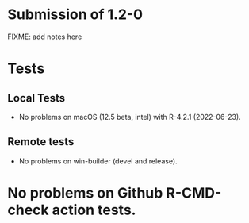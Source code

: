 # Submission of 1.2-0

FIXME: add notes here

# Tests

## Local Tests

* No problems on macOS (12.5 beta, intel) with R-4.2.1 (2022-06-23).

## Remote tests

* No problems on win-builder (devel and release).

# No problems on Github R-CMD-check action tests.



